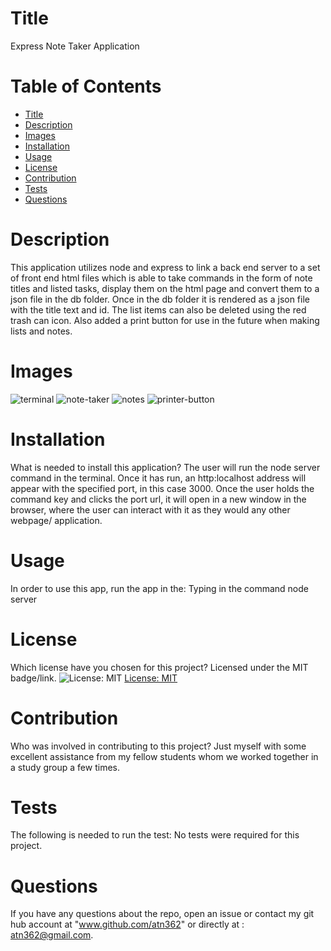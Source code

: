 
  
# Title 

Express Note Taker Application

# Table of Contents 
* [Title](#title)
* [Description](#description)
* [Images](#images)
* [Installation](#installation)
* [Usage](#usage)
* [License](#license)
* [Contribution](#contribution)
* [Tests](#tests)
* [Questions](#questions)

# Description

This application utilizes node and express to link a back end server to a set of  front end  html files which is able to take commands in the form of note titles and listed tasks, display them on the html page and convert them to a json file in the db folder.  Once in the db folder it is rendered as a json file with the title text and id.  The list items can also be deleted using the red trash can icon. Also added a print button for use in the future when making lists and notes.


# Images

![terminal](https://user-images.githubusercontent.com/77468756/116157790-30062d00-a6b3-11eb-8e3a-e6977c21fcc5.png)
![note-taker](https://user-images.githubusercontent.com/77468756/116157798-32688700-a6b3-11eb-912e-18700d09b36f.png)
![notes](https://user-images.githubusercontent.com/77468756/116157802-34cae100-a6b3-11eb-8769-c42ff35422ab.png)
![printer-button](https://user-images.githubusercontent.com/77468756/116168214-8bdab100-a6c7-11eb-9022-05405a29a0f5.png)

# Installation
What is needed to install this application? The user will run the node server command in the terminal.  Once it has run, an http:localhost address will appear with the specified port, in this case 3000.  Once the user holds the command key and clicks the port url, it will open in a new window in the browser, where the user can interact with it as they would any other webpage/ application.

# Usage
In order to use this app, run the app in the: Typing in the command node server

# License
Which license have you chosen for this project? Licensed under the MIT badge/link.
![License: MIT](https://img.shields.io/badge/License-MIT-yellow.svg)
[License: MIT](https://opensource.org/licenses/MIT)

# Contribution
​Who was involved in contributing to this project? Just myself with some excellent assistance from my fellow students whom we worked together in a study group a few times.

# Tests
The following is needed to run the test: No tests were required for this project.

# Questions
If you have any questions about the repo, open an issue or contact my git hub account at "www.github.com/atn362" or  directly at : atn362@gmail.com.
